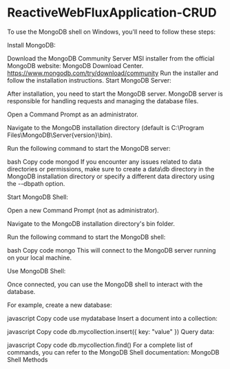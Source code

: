 # ReactiveWebFluxApplication-CRUD

To use the MongoDB shell on Windows, you'll need to follow these steps:

Install MongoDB:

Download the MongoDB Community Server MSI installer from the official MongoDB website: MongoDB Download Center. https://www.mongodb.com/try/download/community
Run the installer and follow the installation instructions.
Start MongoDB Server:

After installation, you need to start the MongoDB server. MongoDB server is responsible for handling requests and managing the database files.

Open a Command Prompt as an administrator.

Navigate to the MongoDB installation directory (default is C:\Program Files\MongoDB\Server\{version}\bin).

Run the following command to start the MongoDB server:

bash
Copy code
mongod
If you encounter any issues related to data directories or permissions, make sure to create a data\db directory in the MongoDB installation directory or specify a different data directory using the --dbpath option.

Start MongoDB Shell:

Open a new Command Prompt (not as administrator).

Navigate to the MongoDB installation directory's bin folder.

Run the following command to start the MongoDB shell:

bash
Copy code
mongo
This will connect to the MongoDB server running on your local machine.

Use MongoDB Shell:

Once connected, you can use the MongoDB shell to interact with the database.

For example, create a new database:

javascript
Copy code
use mydatabase
Insert a document into a collection:

javascript
Copy code
db.mycollection.insert({ key: "value" })
Query data:

javascript
Copy code
db.mycollection.find()
For a complete list of commands, you can refer to the MongoDB Shell documentation: MongoDB Shell Methods
